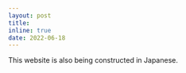 ```yaml
---
layout: post
title: 
inline: true
date: 2022-06-18
---
```

This website is also being constructed in Japanese.
